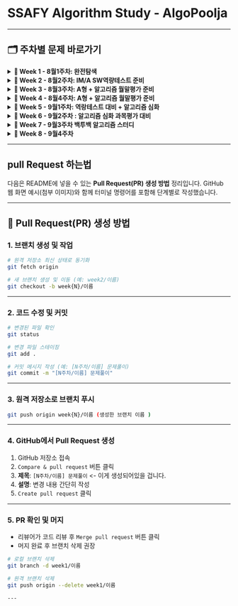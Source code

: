 # SSAFY Algorithm Study - AlgoPoolja

---

## 🗂 주차별 문제 바로가기

<details>
<summary><strong>📁 Week 1 - 8월1주차: 완전탐색</strong></summary>

| 번호 | 문제                   | 문제                                                                   | 힌트                                                           |
| ---- | ---------------------- | ---------------------------------------------------------------------- | -------------------------------------------------------------- |
| 1    | 13038. 교환학생        | [🔗 이슈](https://github.com/SSAFYstudyAlgoPoolja/AlgoPoolja/issues/2) | [📄 힌트](./docs/problems/week1/13038_교환학생_힌트.md)        |
| 2    | 5215. 햄버거 다이어트  | [🔗 이슈](https://github.com/SSAFYstudyAlgoPoolja/AlgoPoolja/issues/3) | [📄 힌트](./docs/problems/week1/5215_햄버거다이어트_힌트.md)   |
| 3    | 2503. 숫자야구         | [🔗 이슈](https://github.com/SSAFYstudyAlgoPoolja/AlgoPoolja/issues/4) | [📄 힌트](./docs/problems/week1/2503_숫자야구_힌트.md)         |
| 4    | 14888. 연산자 끼워넣기 | [🔗 이슈](https://github.com/SSAFYstudyAlgoPoolja/AlgoPoolja/issues/5) | [📄 힌트](./docs/problems/week1/14888_연산자_끼워넣기_힌트.md) |
| 5    | 2659. 십자카드 문제    | [🔗 이슈](https://github.com/SSAFYstudyAlgoPoolja/AlgoPoolja/issues/6) | [📄 힌트](./docs/problems/week1/2659_십자카드_문제_힌트.md)    |
| 6    | 14620. 꽃길            | [🔗 이슈](https://github.com/SSAFYstudyAlgoPoolja/AlgoPoolja/issues/7) | [📄 힌트](./docs/problems/week1/14620_꽃길_힌트.md)            |

</details>

<details>
<summary><strong>📁 Week 2 - 8월2주차: IM/A SW역량테스트 준비</strong></summary>

| 번호 | 문제                  | 문제 페이지                                                                                                                                                                                                                                                     |
| ---- | --------------------- | --------------------------------------------------------------------------------------------------------------------------------------------------------------------------------------------------------------------------------------------------------------- |
| 1    | DFS와 BFS 문제        | [🔗 링크](https://www.acmicpc.net/problem/1260)                                                                                                                                                                                                                 |
| 2    | 오목판정              | [🔗 링크](https://swexpertacademy.com/main/talk/solvingClub/problemView.do?solveclubId=AZg2OLnqix_HBINp&contestProbId=AXaSUPYqPYMDFASQ&probBoxId=AZiC5zoKCNPHBINp&type=PROBLEM&problemBoxTitle=IM%EB%8C%80%EB%B9%84%EB%AC%B8%EC%A0%9C&problemBoxCnt=14)         |
| 3    | 토마토                | [🔗 링크](https://www.acmicpc.net/problem/7576)                                                                                                                                                                                                                 |
| 4    | 핀볼게임              | [🔗 링크](https://swexpertacademy.com/main/code/problem/problemDetail.do?contestProbId=AWXRF8s6ezEDFAUo&categoryId=AWXRF8s6ezEDFAUo&categoryType=CODE&problemTitle=5650&orderBy=FIRST_REG_DATETIME&selectCodeLang=ALL&select-1=&pageSize=10&pageIndex=1)        |
| 5    | 원재의 메모리복구하기 | [🔗 링크](https://swexpertacademy.com/main/talk/solvingClub/problemView.do?solveclubId=AZg2OLnqix_HBINp&contestProbId=AV19AcoKI9sCFAZN&probBoxId=AZiC5zoKCNPHBINp&type=PROBLEM&problemBoxTitle=IM%EB%8C%80%EB%B9%84%EB%AC%B8%EC%A0%9C&problemBoxCnt=14)         |
| 6    | 빙고                  | [🔗 링크](https://www.acmicpc.net/problem/2578)                                                                                                                                                                                                                 |
| 7    | 최적 경로             | [🔗 링크](https://swexpertacademy.com/main/code/problem/problemDetail.do?problemLevel=5&contestProbId=AV15OZ4qAPICFAYD&categoryId=AV15OZ4qAPICFAYD&categoryType=CODE&problemTitle=&orderBy=INQUERY_COUNT&selectCodeLang=ALL&select-1=5&pageSize=10&pageIndex=1) |

</details>
<details>
<summary><strong>📁 Week 3 - 8월3주차: A형 + 알고리즘 월말평가 준비</strong></summary>

| 번호 | 문제          | 문제 페이지                                                                                                                                                                                                                                                     |
| ---- | ------------- | --------------------------------------------------------------------------------------------------------------------------------------------------------------------------------------------------------------------------------------------------------------- |
| 1    | 면접          | [🔗 링크](https://codeforces.com/contest/337/problem/C)                                                                                                                                                                                                         |
| 2    | 줄기세포 배양 | [🔗 링크](https://swexpertacademy.com/main/talk/solvingClub/problemView.do?solveclubId=AZg2OLnqix_HBINp&contestProbId=AWXRJ8EKe48DFAUo&probBoxId=AZiZUuOaWvPHBIT9&type=PROBLEM&problemBoxTitle=A%ED%98%95%EB%8C%80%EB%B9%84%EB%AC%B8%EC%A0%9C&problemBoxCnt=24) |
| 3    | 최단경로      | [🔗 링크](https://www.acmicpc.net/problem/1753)                                                                                                                                                                                                                 |
| 4    | 적녹색약      | [🔗 링크](https://www.acmicpc.net/problem/10026)                                                                                                                                                                                                                |
| 5    | 수영장        | [🔗 링크](https://swexpertacademy.com/main/talk/solvingClub/problemView.do?solveclubId=AZg2OLnqix_HBINp&contestProbId=AV5PpFQaAQMDFAUq&probBoxId=AZiZUuOaWvPHBIT9&type=PROBLEM&problemBoxTitle=A%ED%98%95%EB%8C%80%EB%B9%84%EB%AC%B8%EC%A0%9C&problemBoxCnt=24) |
| 6    | 벽돌 깨기     | [🔗 링크](https://swexpertacademy.com/main/talk/solvingClub/problemView.do?solveclubId=AZg2OLnqix_HBINp&contestProbId=AWXRQm6qfL0DFAUo&probBoxId=AZiZUuOaWvPHBIT9&type=PROBLEM&problemBoxTitle=A%ED%98%95%EB%8C%80%EB%B9%84%EB%AC%B8%EC%A0%9C&problemBoxCnt=24) |
| 7    | 바이러스      | [🔗 링크](https://www.acmicpc.net/problem/2606)                                                                                                                                                                                                                 |

</details>
<details>
<summary><strong>📁 Week 4 - 8월4주차: A형 + 알고리즘 월말평가 준비</strong></summary>

| 번호 | 문제               | 문제 페이지                                                                                                                                                                                                                                                                                                 |
| ---- | ------------------ | ----------------------------------------------------------------------------------------------------------------------------------------------------------------------------------------------------------------------------------------------------------------------------------------------------------- |
| 1    | 탈주범검거         | [🔗 링크](https://swexpertacademy.com/main/talk/solvingClub/problemView.do?solveclubId=AZg2OLnqix_HBINp&contestProbId=AV5PpLlKAQ4DFAUq&probBoxId=AZiZUuOaWvPHBIT9&type=PROBLEM&problemBoxTitle=A%ED%98%95%EB%8C%80%EB%B9%84%EB%AC%B8%EC%A0%9C&problemBoxCnt=24&&&&&&)                                       |
| 2    | 벽 부수고 이동하기 | [🔗 링크](https://www.acmicpc.net/problem/2206)                                                                                                                                                                                                                                                             |
| 3    | 오! 나의 여신님    | [🔗 링크](https://swexpertacademy.com/main/code/problem/problemDetail.do?contestProbId=AWsBQpPqMNMDFARG)                                                                                                                                                                                                    |
| 4    | 인구이동           | [🔗 링크](https://www.acmicpc.net/problem/16234)                                                                                                                                                                                                                                                            |
| 5    | 최소 스패닝 트리   | [🔗 링크](https://swexpertacademy.com/main/code/problem/problemDetail.do?contestProbId=AV_mSnmKUckDFAWb&categoryId=AV_mSnmKUckDFAWb&categoryType=CODE&problemTitle=%EC%B5%9C%EC%86%8C+%EC%8A%A4%ED%8C%A8%EB%8B%9D&orderBy=FIRST_REG_DATETIME&selectCodeLang=ALL&select-1=&pageSize=10&pageIndex=1&&&&&&&&&) |
| 6    | 활주로 건설하기    | [🔗 링크](https://swexpertacademy.com/main/talk/solvingClub/problemView.do?solveclubId=AZg2OLnqix_HBINp&contestProbId=AWJfikDKDXkDFAXc&probBoxId=AZiZUuOaWvPHBIT9&type=PROBLEM&problemBoxTitle=A%ED%98%95%EB%8C%80%EB%B9%84%EB%AC%B8%EC%A0%9C&problemBoxCnt=24)                                             |
| 7    | 요리사             | [🔗 링크](https://swexpertacademy.com/main/talk/solvingClub/problemView.do?solveclubId=AZg2OLnqix_HBINp&contestProbId=AWJR5apqD0EDFAXc&probBoxId=AZiZUuOaWvPHBIT9&type=PROBLEM&problemBoxTitle=A%ED%98%95%EB%8C%80%EB%B9%84%EB%AC%B8%EC%A0%9C&problemBoxCnt=24)                                             |

</details>
<details>
<summary><strong>📁 Week 5 - 9월1주차: 역랑테스트 대비 + 알고리즘 심화 </strong></summary>

| 번호 | 문제            | 문제 페이지                                     |
| ---- | --------------- | ----------------------------------------------- |
| 1    | 치즈            | [🔗 링크](https://www.acmicpc.net/problem/2638) |
| 2    | 색종이 만들기   | [🔗 링크](https://www.acmicpc.net/problem/2630) |
| 3    | 특정한 최단경로 | [🔗 링크](https://www.acmicpc.net/problem/1504) |

</details>
<details>
<summary><strong>📁 Week 6 - 9월2주차 : 알고리즘 심화 과목평가 대비 </strong></summary>

| 번호 | 문제              | 문제 페이지                                                                                                                                                                                                                                                                        |
| ---- | ----------------- | ---------------------------------------------------------------------------------------------------------------------------------------------------------------------------------------------------------------------------------------------------------------------------------- |
| 1    | 사람 네트워크2    | [🔗 링크](https://swexpertacademy.com/main/code/problem/problemDetail.do?problemLevel=6&problemLevel=7&contestProbId=AV18P2B6Iu8CFAZN&categoryId=AV18P2B6Iu8CFAZN&categoryType=CODE&problemTitle=&orderBy=INQUERY_COUNT&selectCodeLang=ALL&select-1=7&pageSize=10&pageIndex=1)     |
| 2    | 작업 순서         | [🔗 링크](https://swexpertacademy.com/main/code/problem/problemDetail.do?problemLevel=5&problemLevel=6&contestProbId=AV18TrIqIwUCFAZN&categoryId=AV18TrIqIwUCFAZN&categoryType=CODE&problemTitle=&orderBy=INQUERY_COUNT&selectCodeLang=ALL&select-1=6&pageSize=10&pageIndex=1)     |
| 3    | 다리 만들기       | [🔗 링크](https://www.acmicpc.net/problem/2146)                                                                                                                                                                                                                                    |
| 4    | 파핑파핑 지뢰찾기 | [🔗 링크](https://swexpertacademy.com/main/talk/solvingClub/problemView.do?solveclubId=AZg2OLnqix_HBINp&contestProbId=AV5LwsHaD1MDFAXc&probBoxId=AZkiYPNa9hTHBIO0&type=PROBLEM&problemBoxTitle=250908%EB%AC%B8%EC%A0%9C%EB%B0%95%EC%8A%A4%28%EC%84%A0%ED%83%9D%29&problemBoxCnt=1) |

</details>
<details>
<summary><strong>📁 Week 7 - 9월3주차 백투백 알고리즘 스터디</strong></summary>

| 번호 | 문제                       | 문제 페이지                                                                                                                                                                                                                                                                             |
| ---- | -------------------------- | --------------------------------------------------------------------------------------------------------------------------------------------------------------------------------------------------------------------------------------------------------------------------------------- |
| 1    | 연구소                     | [🔗 링크](https://www.acmicpc.net/problem/14502)                                                                                                                                                                                                                                        |
| 2    | 규영이와 인영이의 카드게임 | [🔗 링크](https://swexpertacademy.com/main/talk/solvingClub/problemView.do?solveclubId=AZg2OLnqix_HBINp&contestProbId=AWgv9va6HnkDFAW0&probBoxId=AZkEa2gqkeXHBIO0&type=PROBLEM&problemBoxTitle=250902%EB%AC%B8%EC%A0%9C%EB%B0%95%EC%8A%A4%28%EC%84%A0%ED%83%9D%29&problemBoxCnt=2#none) |
| 3    | 치킨 배달                  | [🔗 링크](https://www.acmicpc.net/problem/15686)                                                                                                                                                                                                                                        |

</details>

<details>
<summary><strong>📁 Week 8 - 9월4주차</strong></summary>

| 번호 | 문제           | 문제 페이지                                      |
| ---- | -------------- | ------------------------------------------------ |
| 1    | 계단오르기     | [🔗 링크](https://www.acmicpc.net/problem/2579)  |
| 2    | Two dots       | [🔗 링크](https://www.acmicpc.net/problem/16929) |
| 3    | 도시 분할 계획 | [🔗 링크](https://www.acmicpc.net/problem/1647)  |
| 4    | 퇴사           | [🔗 링크](https://www.acmicpc.net/problem/14501) |

</details>

---

## pull Request 하는법

다음은 README에 넣을 수 있는 **Pull Request(PR) 생성 방법** 정리입니다.
GitHub 웹 화면 예시(첨부 이미지)와 함께 터미널 명령어를 포함해 단계별로 작성했습니다.

---

## 📌 Pull Request(PR) 생성 방법

### 1. 브랜치 생성 및 작업

```bash
# 원격 저장소 최신 상태로 동기화
git fetch origin

# 새 브랜치 생성 및 이동 (예: week2/이름)
git checkout -b week{N}/이름
```

---

### 2. 코드 수정 및 커밋

```bash
# 변경된 파일 확인
git status

# 변경 파일 스테이징
git add .

# 커밋 메시지 작성 (예: [N주차/이름] 문제풀이)
git commit -m "[N주차/이름] 문제풀이"
```

---

### 3. 원격 저장소로 브랜치 푸시

```bash
git push origin week{N}/이름 (생성한 브랜치 이름 )
```

---

### 4. GitHub에서 Pull Request 생성

1. GitHub 저장소 접속
2. `Compare & pull request` 버튼 클릭
3. **제목**: `[N주차/이름] 문제풀이` <- 이게 생성되어있을 겁니다.
4. **설명**: 변경 내용 간단히 작성
5. `Create pull request` 클릭

---

### 5. PR 확인 및 머지

- 리뷰어가 코드 리뷰 후 `Merge pull request` 버튼 클릭
- 머지 완료 후 브랜치 삭제 권장

```bash
# 로컬 브랜치 삭제
git branch -d week1/이름

# 원격 브랜치 삭제
git push origin --delete week1/이름

---
```
